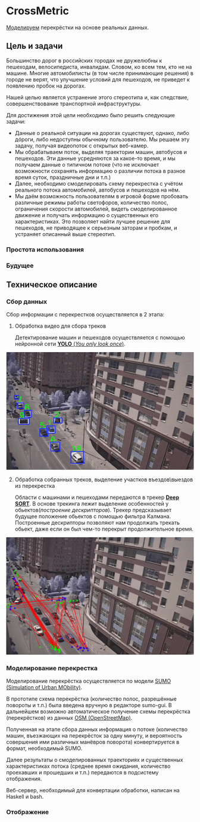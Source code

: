 # CrossMetric

[Моделируем](http://peremetrika.gltronred.info/) перекрёстки на основе реальных данных.

## Цель и задачи

   Большинство дорог в российских городах не дружелюбны к пешеходам, велосипедиста, инвалидам.
   Словом, ко всем тем, кто не на машине. Многие автомобилисты (в том числе принимающие решения) в городе
   не верят, что улучшение условий для пешеходов, не приведет к появлению пробок на дорогах.
   
   Нашей целью является устранение этого стереотипа и, как следствие, совершенствование транспортной инфраструктуры.
   
   Для достижения этой цели необходимо было решить следующие задачи:
   
   * Данные о реальной ситуации на дорогах существуют, однако, либо дóроги, либо
     недоступны обычному пользователю. Мы решаем эту задачу, получая видеопоток
     с открытых веб-камер.
   * Мы обрабатываем поток, выделяя траектории машин, автобусов и пешеходов. Эти
     данные усредняются за какое-то время, и мы получаем данные о типичном
     потоке (что не исключает возможности сохранять информацию о различии потока
     в разное время суток, праздничные дни и т.п.)
   * Далее, необходимо смоделировать схему перекрестка с учётом реального потока
     автомобилей, автобусов и пешеходов на нём.
   * Мы даём возможность пользователям в игровой форме пробовать различные
     режимы работы светофоров, количество полос, ограничения скорости
     автомобилей, видеть смоделированное движение и получать информацию о
     существенных его характеристиках. Это позволяет найти лучшее решение для
     пешеходов, не приводящее к серьезным заторам и пробкам, и устраняет
     описанный выше стереотип.



### Простота использования

### Будущее

## Техническое описание

### Сбор данных

Сбор информации с перекрестков осуществляется в 2 этапа:
1) Обработка видео для сбора треков

   Детектирование машин и пешеходов осуществляется с помощью нейронной сети [**YOLO** (*You only look once*)](https://pjreddie.com/darknet/yolo/).

<img src="https://github.com/gltronred/peremetrika/raw/master/readme_images/cross_tracking.png" alt="Demo" />

2) Обработка собранных треков, выделение участков въездов\выездов из перекрестка

   Области с машинами и пешеходами передаются в трекер [**Deep SORT**](https://github.com/nwojke/deep_sort). В основе трекинга лежит выделение особенностей у обьектов(*построение дескрипторов*). Трекер предсказывает будущее положение обьектов с помощью фильтра Калмана. Построенные дескрипторы позволяют нам продолжать трекать обьект, даже если он был чем-то перекрыт продолжительное время.
   
<img src="https://github.com/gltronred/peremetrika/raw/master/readme_images/cross_processed.png" alt="Demo" />

### Моделирование перекрестка

Моделирование перекрёстка осуществляется по модели [SUMO (Simulation of Urban
MObility)](https://sumo.dlr.de/wiki/Simulation_of_Urban_MObility_-_Wiki).

В прототипе схема перекрёстка (количество полос, разрешённые повороты и т.п.)
была введена вручную в редакторе sumo-gui. В дальнейшем возможно автоматическое
получение схемы перекрёстка (перекрёстков) из данных [OSM
(OpenStreetMap)](http://openstreetmap.org/).

Полученная на этапе сбора данных информация о потоке (количество машин,
въезжающих на перекрёсток за одну минуту, и вероятность совершения ими различных
манёвров поворота) конвертируется в формат, необходимый SUMO.

Далее результаты о смоделированных траекториях и существенных характеристиках
потока (среднее время ожидания, количество проехавших и прошедших и т.п.)
передаются в подсистему отображения.

Веб-сервер, необходимый для конвертации обработки, написан на Haskell и bash.

### Отображение
